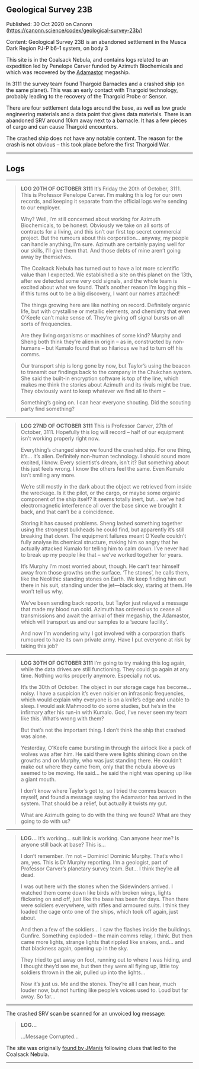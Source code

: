 ## Geological Survey 23B

Published: 30 Oct 2020 on Canonn (https://canonn.science/codex/geological-survey-23b/)

Content: Geological Survey 23B is an abandoned settlement in the Musca Dark Region PJ-P b6-1 system, on body 3

This site is in the Coalsack Nebula, and contains logs related to an expedition led by Penelope Carver funded by Azimuth Biochemicals and which was recovered by the [Adamastor](https://canonn.science/codex/ghost-ship-adamastor/ "Ghost Ship Adamastor") megaship. 

In 3111 the survey team found Thargoid Barnacles and a crashed ship (on the same planet). This was an early contact with Thargoid technology, probably leading to the recovery of the Thargoid Probe or Sensor.

There are four settlement data logs around the base, as well as low grade engineering materials and a data point that gives data materials. There is an abandoned SRV around 10km away next to a barnacle. It has a few pieces of cargo and can cause Thargoid encounters.

The crashed ship does not have any notable content. The reason for the crash is not obvious – this took place before the first Thargoid War.

* * *

## Logs

* * *

> 
> **LOG 20TH OF OCTOBER 3111**
> It’s Friday the 20th of October, 3111. This is Professor Penelope Carver. I’m making this log for our own records, and keeping it separate from the official logs we’re sending to our employer.
> 
> Why? Well, I’m still concerned about working for Azimuth Biochemicals, to be honest. Obviously we take on all sorts of contracts for a living, and this isn’t our first top secret commercial project. But the rumours about this corporation… anyway, my people can handle anything, I’m sure. Azimuth are certainly paying well for our skills, I’ll give them that. And those debts of mine aren’t going away by themselves.
> 
> The Coalsack Nebula has turned out to have a lot more scientific value than I expected. We established a site on this planet on the 13th, after we detected some very odd signals, and the whole team is excited about what we found. That’s another reason I’m logging this – if this turns out to be a big discovery, I want our names attached!
> 
> The things growing here are like nothing on record. Definitely organic life, but with crystalline or metallic elements, and chemistry that even O’Keefe can’t make sense of. They’re giving off signal bursts on all sorts of frequencies.
> 
> Are they living organisms or machines of some kind? Murphy and Sheng both think they’re alien in origin – as in, constructed by non-humans – but Kumalo found that so hilarious we had to turn off his comms.
> 
> Our transport ship is long gone by now, but Taylor’s using the beacon to transmit our findings back to the company in the Chukchan system. She said the built-in encryption software is top of the line, which makes me think the stories about Azimuth and its rivals might be true. They obviously want to keep whatever we find all to them –
> 
> Something’s going on. I can hear everyone shouting. Did the scouting party find something?

* * *

> 
> **LOG 27ND OF OCTOBER 3111**
> This is Professor Carver, 27th of October, 3111. Hopefully this log will record – half of our equipment isn’t working properly right now.
> 
> Everything’s changed since we found the crashed ship. For one thing, it’s… it’s alien. Definitely non-human technology. I should sound more excited, I know. Every scientist’s dream, isn’t it? But something about this just feels wrong. I know the others feel the same. Even Kumalo isn’t smiling any more.
> 
> We’re still mostly in the dark about the object we retrieved from inside the wreckage. Is it the pilot, or the cargo, or maybe some organic component of the ship itself? It seems totally inert, but… we’ve had electromagnetic interference all over the base since we brought it back, and that can’t be a coincidence.
> 
> Storing it has caused problems. Sheng lashed something together using the strongest bulkheads he could find, but apparently it’s still breaking that down. The equipment failures meant O’Keefe couldn’t fully analyse its chemical structure, making him so angry that he actually attacked Kumalo for telling him to calm down. I’ve never had to break up my people like that – we’ve worked together for years.
> 
> It’s Murphy I’m most worried about, though. He can’t tear himself away from those growths on the surface. ‘The stones’, he calls them, like the Neolithic standing stones on Earth. We keep finding him out there in his suit, standing under the jet—black sky, staring at them. He won’t tell us why.
> 
> We’ve been sending back reports, but Taylor just relayed a message that made my blood run cold. Azimuth has ordered us to cease all transmissions and await the arrival of their megaship, the Adamastor, which will transport us and our samples to a ‘secure facility’.
> 
> And now I’m wondering why I got involved with a corporation that’s rumoured to have its own private army. Have I put everyone at risk by taking this job?

* * *

> 
> **LOG 30TH OF OCTOBER 3111**
> I’m going to try making this log again, while the data drives are still functioning. They could go again at any time. Nothing works properly anymore. Especially not us. 
> 
> It’s the 30th of October. The object in our storage cage has become… noisy. l have a suspicion it’s even noisier on infrasonic frequencies, which would explain why everyone is on a knife’s edge and unable to sleep. I would ask Mahmood to do some studies, but he’s in the infirmary after his run-in with Kumalo. God, I’ve never seen my team like this. What’s wrong with them?
> 
> But that’s not the important thing. I don’t think the ship that crashed was alone.
> 
> Yesterday, O’Keefe came bursting in through the airlock like a pack of wolves was after him. He said there were lights shining down on the growths and on Murphy, who was just standing there. He couldn’t make out where they came from, only that the nebula above us seemed to be moving. He said… he said the night was opening up like a giant mouth.
> 
> I don’t know where Taylor’s got to, so I tried the comms beacon myself, and found a message saying the Adamastor has arrived in the system. That should be a relief, but actually it twists my gut.
> 
> What are Azimuth going to do with the thing we found? What are they going to do with us?

* * *

> 
> **LOG…**
> It’s working… suit link is working. Can anyone hear me? Is anyone still back at base? This is… 
> 
> I don’t remember. I’m not – Dominic! Dominic Murphy. That’s who I am, yes. This is Dr Murphy reporting. I’m a geologist, part of Professor Carver’s planetary survey team. But… I think they’re all dead.
> 
> I was out here with the stones when the Sidewinders arrived. I watched them come down like birds with broken wings, lights flickering on and off, just like the base has been for days. Then there were soldiers everywhere, with rifles and armoured suits. I think they loaded the cage onto one of the ships, which took off again, just about.
> 
> And then a few of the soldiers… I saw the flashes inside the buildings. Gunfire. Something exploded – the main comms relay, I think. But then came more lights, strange lights that rippled like snakes, and… and that blackness again, opening up in the sky.
> 
> They tried to get away on foot, running out to where I was hiding, and I thought they’d see me, but then they were all flying up, little toy soldiers thrown in the air, pulled up into the lights…
> 
> Now it’s just us. Me and the stones. They’re all I can hear, much louder now, but not hurting like people’s voices used to. Loud but far away. So far…

* * *

The crashed SRV scan be scanned for an unvoiced log message:

> 
> **LOG…**
> 
> …Message Corrupted…

The site was originally [found by JManis](https://forums.frontier.co.uk/threads/the-stones.557446/page-11 "https://forums.frontier.co.uk/threads/the-stones.557446/page-11") following clues that led to the Coalsack Nebula.

* * *